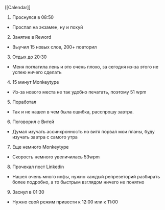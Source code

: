 [[Calendar]]
1. Проснулся в 08:50 
- Проспал на экзамен, ну и похуй
2. Занятие в Reword
- Выучил 15 новых слов, 200+ повторил
3. Отдых до 20:30
- Меня поглатила лень и это очень плохо, за сегодня из-за этого не успею ничего сделать
4. 15 минут Monkeytype
- Из-за нового места не так удобно печатать, поэтому 51 wpm
5. Поработал
- Так и не нашел в чем была ошибка, расспрошу завтра.
6. Поговорил с Витей
- Думал изучать ассинхронность но витя порвал мои планы, буду изучать завтра с самого утра
7. Еще немного Monkeytype
- Скорость немного увеличилась 53wpm
8. Прочекал пост Linkedin
- Нашел очень много инфы, нужно каждый репрезеторий разбирать более подробно, а то быстрым взглядом ничего не понятно
9. Заснул в 01:30
- Нужно свой режим привести к 12:00 или к 11:00
